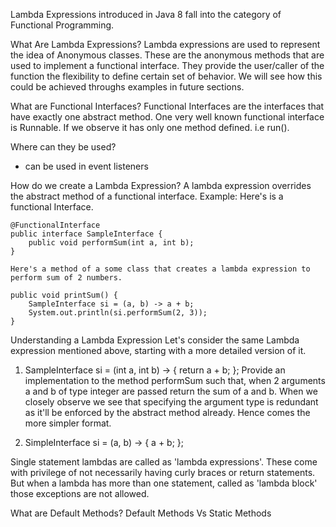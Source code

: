 Lambda Expressions introduced in Java 8 fall into the category of Functional Programming. 

What Are Lambda Expressions?
  Lambda expressions are used to represent the idea of Anonymous classes. These are the anonymous methods that are used to implement a functional interface.
  They provide the user/caller of the function the flexibility to define certain set of behavior. We will see how this could be achieved throughs examples in future sections.
  
What are Functional Interfaces? 
  Functional Interfaces are the interfaces that have exactly one abstract method. One very well known functional interface is Runnable. If we observe it has only one method defined. i.e run().
  
Where can they be used?
  - can be used in event listeners
  
How do we create a Lambda Expression?
  A lambda expression overrides the abstract method of a functional interface. 
  Example: 
    Here's is a functional Interface.
    
    @FunctionalInterface
    public interface SampleInterface {
        public void performSum(int a, int b);
    }
    
    Here's a method of a some class that creates a lambda expression to perform sum of 2 numbers.
    
    public void printSum() {
        SampleInterface si = (a, b) -> a + b;
        System.out.println(si.performSum(2, 3));
    }
    
Understanding a Lambda Expression
  Let's consider the same Lambda expression mentioned above, starting with a more detailed version of it. 
  
  1. SampleInterface si = (int a, int b) -> { return a + b; };
     Provide an implementation to the method performSum such that, when 2 arguments a and b of type integer are passed return      the sum of a and b. 
  When we closely observe we see that specifying the argument type is redundant as it'll be enforced by the abstract method     already. Hence comes the more simpler format.
  
  2. SimpleInterface si = (a, b) -> { a + b; };
  
  Single statement lambdas are called as 'lambda expressions'. These come with privilege of not necessarily having curly braces or return statements. But when a lambda has more than one statement, called as 'lambda block' those exceptions are not allowed. 
  

  
  
What are Default Methods?
Default Methods Vs Static Methods


